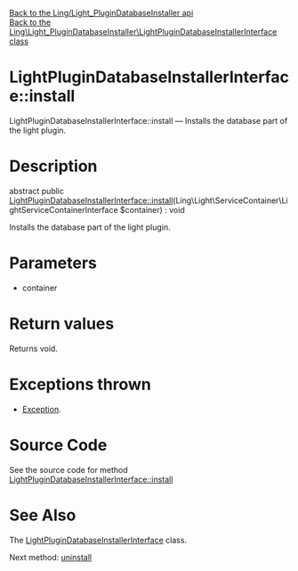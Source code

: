 [Back to the Ling/Light_PluginDatabaseInstaller api](https://github.com/lingtalfi/Light_PluginDatabaseInstaller/blob/master/doc/api/Ling/Light_PluginDatabaseInstaller.md)<br>
[Back to the Ling\Light_PluginDatabaseInstaller\LightPluginDatabaseInstallerInterface class](https://github.com/lingtalfi/Light_PluginDatabaseInstaller/blob/master/doc/api/Ling/Light_PluginDatabaseInstaller/LightPluginDatabaseInstallerInterface.md)


LightPluginDatabaseInstallerInterface::install
================



LightPluginDatabaseInstallerInterface::install — Installs the database part of the light plugin.




Description
================


abstract public [LightPluginDatabaseInstallerInterface::install](https://github.com/lingtalfi/Light_PluginDatabaseInstaller/blob/master/doc/api/Ling/Light_PluginDatabaseInstaller/LightPluginDatabaseInstallerInterface/install.md)(Ling\Light\ServiceContainer\LightServiceContainerInterface $container) : void




Installs the database part of the light plugin.




Parameters
================


- container

    


Return values
================

Returns void.


Exceptions thrown
================

- [Exception](http://php.net/manual/en/class.exception.php).&nbsp;







Source Code
===========
See the source code for method [LightPluginDatabaseInstallerInterface::install](https://github.com/lingtalfi/Light_PluginDatabaseInstaller/blob/master/LightPluginDatabaseInstallerInterface.php#L25-L25)


See Also
================

The [LightPluginDatabaseInstallerInterface](https://github.com/lingtalfi/Light_PluginDatabaseInstaller/blob/master/doc/api/Ling/Light_PluginDatabaseInstaller/LightPluginDatabaseInstallerInterface.md) class.

Next method: [uninstall](https://github.com/lingtalfi/Light_PluginDatabaseInstaller/blob/master/doc/api/Ling/Light_PluginDatabaseInstaller/LightPluginDatabaseInstallerInterface/uninstall.md)<br>

